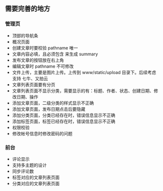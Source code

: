 ## 需要完善的地方

### 管理页

* 顶部的导航条
* 概况页面
* 创建文章时要校验 pathname 唯一
* 文章内容必填，且必须包含 <!--more--> 来生成 summary
* 发布文章的按钮放在右上角
* 编辑文章时 pathname 不可修改
* 文件上传，主要是图片上传。上传到 www/static/upload 目录下。后续考虑支持 七牛、又拍云
* 文章列表页面要有分页
* 文章列表页面不显示分类，需要显示的有：标题、作者、状态、创建日期、修改日期、操作
* 添加文章页面，二级分类的样式显示不正确
* 添加文章页面，发布日期点击后要隐藏
* 添加分类页面，分类已经存在时，错误信息显示不正确
* 添加标签页面，标签已经存在时，错误信息显示不正确
* 权限校验
* 修改帐号信息时修改密码的问题

### 前台

* 评论显示
* 支持多主题的设计
* 同步评论数
* 标签对应的文章列表页面
* 分类对应的文章列表页面

